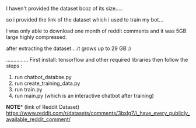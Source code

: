 I haven't provided the dataset bcoz of its size.....

so i provided the link of the dataset which i used to train my bot...

I was only able to download one month of reddit comments and it was 5GB large highly compressed.

after extracting the dataset....it grows up to 29 GB :) 

...............
First install:
tensorflow and other required libraries
then follow the steps :

1. run chatbot_databse.py
2. run create_training_data.py
3. run train.py
4. run main.py (which is an interactive chatbot after training)

****NOTE***** (link of Reddit Dataset)
https://www.reddit.com/r/datasets/comments/3bxlg7/i_have_every_publicly_available_reddit_comment/
